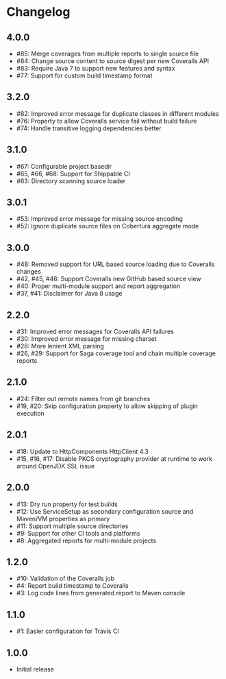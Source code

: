 # Changelog

## 4.0.0

- #85: Merge coverages from multiple reports to single source file
- #84: Change source content to source digest per new Coveralls API
- #83: Require Java 7 to support new features and syntax
- #77: Support for custom build timestamp format


## 3.2.0

- #82: Improved error message for duplicate classes in different modules
- #76: Property to allow Coveralls service fail without build failure
- #74: Handle transitive logging dependencies better


## 3.1.0

- #67: Configurable project basedir
- #65, #66, #68: Support for Shippable CI
- #63: Directory scanning source loader


## 3.0.1

- #53: Improved error message for missing source encoding
- #52: Ignore duplicate source files on Cobertura aggregate mode


## 3.0.0

- #48: Removed support for URL based source loading due to Coveralls changes
- #42, #45, #46: Support Coveralls new GitHub based source view 
- #40: Proper multi-module support and report aggregation
- #37, #41: Disclaimer for Java 8 usage


## 2.2.0

- #31: Improved error messages for Coveralls API failures
- #30: Improved error message for missing charset
- #28: More lenient XML parsing
- #26, #29: Support for Saga coverage tool and chain multiple coverage reports


## 2.1.0

- #24: Filter out remote names from git branches
- #19, #20: Skip configuration property to allow skipping of plugin execution


## 2.0.1

- #18: Update to HttpComponents HttpClient 4.3
- #15, #16, #17: Disable PKCS cryptography provider at runtime to work around OpenJDK SSL issue


## 2.0.0

- #13: Dry run property for test builds
- #12: Use ServiceSetup as secondary configuration source and Maven/VM properties as primary
- #11: Support multiple source directories
- #9: Support for other CI tools and platforms
- #8: Aggregated reports for multi-module projects


## 1.2.0

- #10: Validation of the Coveralls job
- #4: Report build timestamp to Coveralls
- #3: Log code lines from generated report to Maven console


## 1.1.0

- #1: Easier configuration for Travis CI


## 1.0.0

- Initial release
